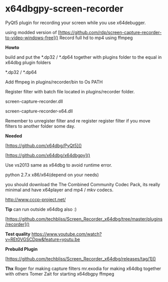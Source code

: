 # x64dbgpy-screen-recorder

PyQt5 plugin for recording your screen while you use x64debugger.

using modded version of [https://github.com/rdp/screen-capture-recorder-to-video-windows-free]()
Record full hd to mp4 using ffmpeg


**Howto**

build and put the *.dp32 / *.dp64 together with plugins folder to the equal in x64dbg plugin folders 

*.dp32 / *.dp64

Add ffmpeg in  plugins/recorder/bin to Os PATH

Register filter with batch file located in plugins/recorder folder.

screen-capture-recorder.dll

screen-capture-recorder-x64.dll

Remember to unregister filter and re register register filter if you move filters to another folder some day.




**Needed**

[https://github.com/x64dbg/PyQt5]()

[https://github.com/x64dbg/x64dbgpy]()

Use vs2013 same as x64dbg to avoid runtime error.

python 2.7.x x86/x64(depend on your needs)

you should download the The Combined Community Codec Pack, its really minimal and have x64player and mp4 / mkv codecs.

http://www.cccp-project.net/




**Tip**
can run outside x64dbg also :)

[https://github.com/techbliss/Screen_Recorder_x64dbg/tree/master/plugins/recorder]()


**Test quality**
https://www.youtube.com/watch?v=REt0VGSCDpw&feature=youtu.be



**Prebuild Plugin**

[https://github.com/techbliss/Screen_Recorder_x64dbg/releases/tag/1]()

**Thx**
Roger for making capture filters
mr.exodia for making x64dbg together with others
Tomer Zait for starting x64dbgpy
ffmpeg



